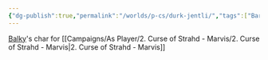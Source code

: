```yaml
---
{"dg-publish":true,"permalink":"/worlds/p-cs/durk-jentli/","tags":["Barovia","Marvis"]}
---
```


[Balky](Balky.md)'s char for [[Campaigns/As Player/2. Curse of Strahd - Marvis/2. Curse of Strahd - Marvis\|2. Curse of Strahd - Marvis]]

